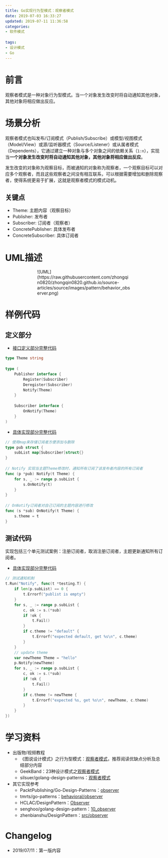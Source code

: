 ```yaml
---
title: Go实现行为型模式：观察者模式
date: 2019-07-03 16:33:27
updated: 2019-07-11 11:36:58
categories:
- 软件模式

tags:
- 设计模式
- Go
---
```

# 前言
观察者模式是一种对象行为型模式。当一个对象发生改变时将自动通知其他对象，其他对象将相应做出反应。

<!-- more -->
# 场景分析
观察者模式也叫发布/订阅模式（Publish/Subscribe）或模型/视图模式（Model/View）或源/监听器模式（Source/Listener）或从属者模式（Dependents），它通过建立一种对象与多个对象之间的依赖关系（`1:n`），实现当**一个对象发生改变时将自动通知其他对象，其他对象将相应做出反应**。

发生改变的对象称为观察目标，而被通知的对象称为观察者，一个观察目标可以对应多个观察者，而且这些观察者之间没有相互联系，可以根据需要增加和删除观察者，使得系统更易于扩展，这就是观察者模式的模式动机。

## 关键点
- Theme: 主题内容（观察目标）
- Publisher: 发布者
- Subscriber: 订阅者（观察者）
- ConcretePublisher: 具体发布者
- ConcreteSubscriber: 具体订阅者

# UML描述

<div style="width: 300px; margin: auto">
![UML](https://raw.githubusercontent.com/zhongqin0820/zhongqin0820.github.io/source-articles/source/images/pattern/behavior_observer.png)
</div>

# 样例代码
## 定义部分
- [接口定义部分完整代码](https://github.com/zhongqin0820/coding-playground/blob/master/go/pattern/behaviroal/observer/observer.go)

```go
type Theme string

type (
    Publisher interface {
        Register(Subscriber)
        Deregister(Subscriber)
        Notify(Theme)
    }

    Subscriber interface {
        OnNotify(Theme)
    }
)
```

- [具体实现部分完整代码](https://github.com/zhongqin0820/coding-playground/blob/master/go/pattern/behaviroal/observer/client.go)

```go
// 使用map来存储订阅者方便添加与删除
type pub struct {
    subList map[Subscriber]struct{}
}

// Notify 实现当主题Theme修改时，通知所有订阅了该发布者内容的所有订阅者
func (p *pub) Notify(t Theme) {
    for s, _ := range p.subList {
        s.OnNotify(t)
    }
}

// OnNotify订阅者对自己订阅的主题内容进行修改
func (s *sub) OnNotify(t Theme) {
    s.theme = t
}
```

## 测试代码
实现包括三个单元测试案例：注册订阅者，取消注册订阅者，主题更新通知所有订阅者。
- [具体实现部分完整代码](https://github.com/zhongqin0820/coding-playground/blob/master/go/pattern/behaviroal/observer/observer_test.go)

```go
// 测试通知机制
t.Run("Notify", func(t *testing.T) {
    if len(p.subList) == 0 {
        t.Errorf("publist is empty")
    }
    for s, _ := range p.subList {
        c, ok := s.(*sub)
        if !ok {
            t.Fail()
        }
        if c.theme != "default" {
            t.Errorf("expected default, get %s\n", c.theme)
        }
    }
    // update theme
    var newTheme Theme = "hello"
    p.Notify(newTheme)
    for s, _ := range p.subList {
        c, ok := s.(*sub)
        if !ok {
            t.Fail()
        }
        if c.theme != newTheme {
            t.Errorf("expected %s, get %s\n", newTheme, c.theme)
        }
    }
})
```

# 学习资料
- 出版物/视频教程
    - 《图说设计模式》之行为型模式：[观察者模式](https://design-patterns.readthedocs.io/zh_CN/latest/behavioral_patterns/observer.html)，推荐阅读优缺点分析及总结部分内容
    - GeekBand：23种设计模式之[观察者模式](https://www.bilibili.com/video/av24176315/?p=5)
    - silsuer/golang-design-patterns：[观察者模式](https://github.com/silsuer/golang-design-patterns/tree/master/observer-pattern)
- 其它实现参考
    - PacktPublishing/Go-Design-Patterns：[observer](https://github.com/PacktPublishing/Go-Design-Patterns/tree/master/Chapter07/observer)
    - tmrts/go-patterns：[behavioral/observer](https://github.com/tmrts/go-patterns/blob/master/behavioral/observer.md)
    - HCLAC/DesignPattern：[Observer](https://github.com/HCLAC/DesignPattern/tree/master/Observer)
    - senghoo/golang-design-pattern：[10_observer](https://github.com/senghoo/golang-design-pattern/tree/master/10_observer)
    - zhenbianshu/DesignPattern：[src/observer](https://github.com/zhenbianshu/DesignPattern/tree/master/src/observer)

# Changelog
- 2019/07/11：第一版内容